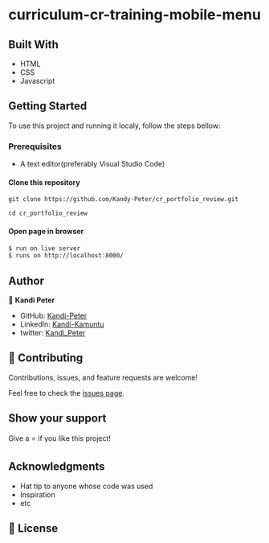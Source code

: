 # curriculum-cr-training-mobile-menu

## Built With

- HTML
- CSS
- Javascript
## Getting Started

To use this project and running it localy, follow the steps bellow:

### Prerequisites
 - A text editor(preferably Visual Studio Code)
#### Clone this repository

`git clone https://github.com/Kandy-Peter/cr_portfolio_review.git`

`cd cr_portfolio_review`

#### Open page in browser
```bash
$ run on live server
$ runs on http://localhost:8000/
```

## Author

👤 **Kandi Peter**

- GitHub: [Kandi-Peter](https://github.com/Kandy-Peter)
- LinkedIn: [Kandi-Kamuntu](https://www.linkedin.com/in/kandi-peter-a49590212/)
- twitter: [Kandi_Peter](https://twitter.com/peter_kandy)

## 🤝 Contributing

Contributions, issues, and feature requests are welcome!

Feel free to check the [issues page](../../issues/).

## Show your support

Give a ⭐️ if you like this project!

## Acknowledgments

- Hat tip to anyone whose code was used
- Inspiration
- etc

## 📝 License

